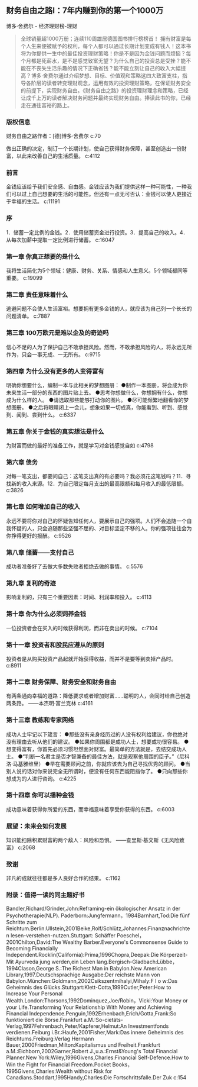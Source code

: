 ## 财务自由之路Ⅰ：7年内赚到你的第一个1000万

博多·舍费尔  -  经济理财榜-理财

> 全球销量超1000万册；连续110周雄居德国图书排行榜榜首！
拥有财富是每个人生来便被赋予的权利，每个人都可以通过长期计划变成有钱人！这本书将为你提供一生中的最佳投资理财策略！你是不是因为金钱问题而烦恼？每个月都是死薪水，是不是感觉致富无望？为什么自己的投资总是受挫？能不能在不丧失生活乐趣的情况下正确省钱？能不能立刻让自己的收入大幅提高？博多·舍费尔通过介绍梦想、目标、价值观和策略这四大致富支柱，指导各阶层的读者转变理财观念，运用有效的投资理财策略，在保证财务安全的前提下，实现财务自由。《财务自由之路》的投资理财理念和策略，已经让成千上万的读者解决财务问题并最终实现财务自由。捧读此书的你，已经走在通往富裕的路上。

### 版权信息

财务自由之路作者：[德]博多·舍费尔 c:70

做出正确的决定，制订一个长期计划，使自己获得财务保障，甚至创造出一份财富，以此来改善自己的生活质量。 c:4112

### 前言

金钱应该给予我们安全感、自由感。金钱应该为我们提供这样一种可能性，一种我们可以过上自己想要的生活的可能性。但还有一点无可否认：金钱可以使人更接近于幸福的生活。 c:11191

### 序

1．储蓄一定比例的金钱。2．使用储蓄资金进行投资。3．提高自己的收入。4．从每次加薪中提取一定比例进行储蓄。 c:16047

### 第一章 你真正想要的是什么

我将生活简化为5个领域：健康、财务、关系、情感和人生意义。5个领域都同等重要。 c:19099

### 第二章 责任意味着什么

逃避问题不会使人生活富裕。想要拥有更多金钱的人，就应该为自己列一个长长的问题清单。 c:7887

### 第三章 100万欧元是难以企及的奇迹吗

信心不足的人为了保护自己不敢承担风险。然而，不敢承担风险的人，将永远无所作为，只会一事无成、一无所有。 c:9715

### 第四章 为什么没有更多的人变得富有

明确你想要什么，编制一本与此相关的梦想图册：
●制作一本图册，将会成为你未来生活一部分的东西的图片贴上去。
●思考你想做什么，你想拥有什么，你想成为什么样的人。
●请选取那些能够打动你的图片。
●尽可能频繁地翻看你的梦想图册。
●之后将眼睛闭上一会儿，想象如果一切成真，你能看到、听到、感觉到、闻到、尝到什么。 c:6337

### 第五章 你关于金钱的真实想法是什么

为财富而做的最好的准备工作，就是学习对金钱感觉自如 c:4798

### 第六章 债务

对每一笔支出，都要问自己：这笔支出真的有必要吗？我必须花这笔钱吗？11．寻找新的收入来源。12．为自己限定每月支出的最高限额和每月收入的最低限额。 c:3826

### 第七章 如何增加自己的收入

永远不要将你对自己的怀疑告知任何人，要展示自己的强项。人们不会追随一个自我怀疑的人，只会追随那些坚强不屈的、对目标坚定不移的人。你的强项往往会为你挣得更好的报酬。 c:9526

### 第八章 储蓄——支付自己

成功者准备好了去做大多数失败者拒绝去做的事情。 c:5576

### 第九章 复利的奇迹

影响复利的，只有三个重要因素：时间、利润率和投入。 c:4113

### 第十章 你为什么必须饲养金钱

一位投资者会在买入的时候获得利润，而非在卖出的时候。 c:7104

### 第十一章 投资者和股民应遵从的原则

投资者是从购买投资产品起就开始获得收益，而并不是要等到卖掉产品时。 c:8911

### 第十二章 财务保障、财务安全和财务自由

有两条通向幸福的道路：降低要求或者增加财富……聪明的人，会同时给自己创造两条路。
——本杰明·富兰克林 c:4161

### 第十三章 教练和专家网络

成功人士牢记以下箴言：
●那些没有亲身经历过的人没有权利给建议，你也绝对没有理由去听从他们的建议。
●如果你周围都是成功人士，想要成功很容易。
●想变得富有，你首先必须习惯坦然面对财富。最简单的方法就是，去结交成功人士。
●“判断一名君主是否才智兼备的最佳方法，就是观察他周围的臣子。”（尼科洛·马基雅维里）
●早在需要顾问之前，你就应该去为自己寻找优秀的顾问。
●当别人说的话对你来说完全无所谓时，便没有任何东西能阻挡你了。
●只向那些你想成为的人进行咨询。 c:4225

### 第十四章 你可以播种金钱

成功意味着获得你所爱的东西，而幸福意味着享受你获得的东西。 c:6003

### 展望：未来会如何发展

知识能扫除积累财富的两个敌人：风险和恐惧。
——查里斯·基文斯《无风险致富》 c:2068

### 致谢

非凡的成就往往都是多人良好合作的结果。 c:1162

### 附录：值得一读的同主题好书

Bandler,Richard/Grinder,John:Reframing-ein ökologischer Ansatz in der Psychotherapie(NLP). Paderborn:Jungfermann，1984Barnhart,Tod:Die fünf Schritte zum Reichtum.Berlin:Ullstein,2001Beike,Rolf/Schlütz,Johannes:Finanznachrichten lesen-verstehen-nutzen.Stuttgart: Schäffer Poeschel，2001Chilton,David:The Wealthy Barber.Everyone's Commonsense Guide to Becoming Financially Independent.Rocklin(California):Prima,1996Chopra,Deepak:Die Körperzeit-Mit Ayurveda jung werden,ein Leben lang.Bergisch-Gladbach:Lübbe，1994Clason,George S.:The Richest Man in Babylon.New American Library,1997.Deutschsprachige Ausgabe:Der reichste Mann von Babylon.München:Goldmann,2002Csikszentmihalyi,Mihaly:F l o w:Das Geheimnis des Glücks.Stuttgart:Klett-Cotta,1999Cutler,Peter:How to Increase Your Personal Wealth.London:Thorsons,1992Dominquez,Joe/Robin，Vicki:Your Money or your Life.Transforming Your Relationship With Money and Achieving Financial Independence.Penguin,1992Erhenbach,Erich/Gotta,Frank:So funktioniert die Börse.Frankfurt a.M.:So-cietäts-Verlag,1997Fehrenbach,Peter/Kapferer,Helmut:An Investmentfonds verdienen.Feiburg i.Br.:Haufe,2001Fisher,Mark:Das innere Geheimnis des Reichtums.Freiburg:Verlag Hermann Bauer,2000Friedman,Milton:Kapitalismus und Freiheit.Frankfurt a.M.:Eichborn,2002Garner,Robert J.,u.a.:Ernst&Young's Total Financial Planner.New York:Wiley,1996Givens,Charles:Financial Self-Defence.How to Win the Fight for Financial Freedom.Pocket Books，1995Givens,Charles:Wealth without Risk for Canadians.Stoddart,1995Handy,Charles:Die Fortschrittsfalle.Der Zuk c:154
